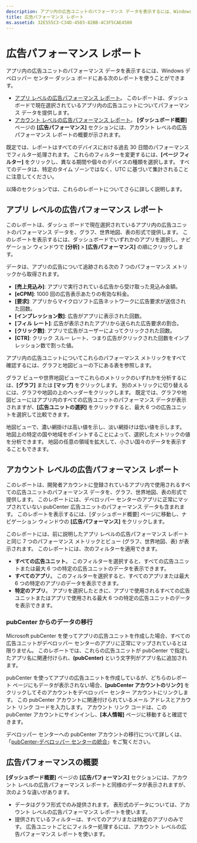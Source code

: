 ```yaml
---
description: アプリ内の広告ユニットのパフォーマンス データを表示するには、Windows デベロッパー センター ダッシュ ボードにあるアプリレベルとアカウントレベルの広告パフォーマンス レポートを使います。
title: 広告パフォーマンス レポート
ms.assetid: 32E555C3-C34D-4503-82BB-4C3F5CAE4500
---
```


# 広告パフォーマンス レポート


アプリ内の広告ユニットのパフォーマンス データを表示するには、Windows デベロッパー センター ダッシュ ボードにある次のレポートを使うことができます。

-   [アプリ レベルの広告パフォーマンス レポート](advertising-performance-report.md#app-level-advertising-performance-report)。 このレポートは、ダッシュ ボードで現在選択されているアプリ内の広告ユニットについてパフォーマンス データを提供します。
-   [アカウント レベルの広告パフォーマンス レポート](advertising-performance-report.md#advertising-performance-summary)。 **[ダッシュボード概要]** ページの **[広告パフォーマンス]** セクションには、アカウント レベルの広告パフォーマンス レポートの概要が示されます。

既定では、レポートはすべてのデバイスにおける過去 30 日間のパフォーマンスでフィルター処理されます。 これらのフィルターを変更するには、**[ページ フィルター]** をクリックし、異なる期間や個々のデバイスの種類を選択します。 すべてのデータは、特定のタイム ゾーンではなく、UTC に基づいて集計されることに注意してください。

以降のセクションでは、これらのレポートについてさらに詳しく説明します。

## アプリ レベルの広告パフォーマンス レポート


このレポートは、ダッシュ ボードで現在選択されているアプリ内の広告ユニットのパフォーマンス データを、グラフ、世界地図、表の形式で提供します。 このレポートを表示するには、ダッシュボードでいずれかのアプリを選択し、ナビゲーション ウィンドウで **[分析]** &gt; **[広告パフォーマンス]** の順にクリックします。

データは、アプリの広告について追跡される次の 7 つのパフォーマンス メトリックから取得されます。

-   **[売上見込み]**: アプリで実行されている広告から受け取った見込み金額。
-   **[eCPM]**: 1000 回の広告表示あたりの有効な料金。
-   **[要求]**: アプリからマイクロソフト広告ネットワークに広告要求が送信された回数。
-   **[インプレッション数]**: 広告がアプリに表示された回数。
-   **[フィル レート]**: 広告が表示されたアプリから送られた広告要求の割合。
-   **[クリック数]**: アプリで広告がユーザーによってクリックされた回数。
-   **[CTR]**: クリック スルー レート、つまり広告がクリックされた回数をインプレッション数で割った値。

アプリ内の広告ユニットについてこれらのパフォーマンス メトリックをすべて確認するには、グラフと地図ビューの下にある表を参照します。

グラフ ビューや世界地図ビューでこれらのメトリックのいずれかを分析するには、**[グラフ]** または **[マップ]** をクリックします。 別のメトリックに切り替えるには、グラフや地図の上のヘッダーをクリックします。 既定では、グラフや地図ビューにはアプリ内のすべての広告ユニットのパフォーマンス データが表示されますが、**[広告ユニットの選択]** をクリックすると、最大 6 つの広告ユニットを選択して比較できます。

地図ビューで、濃い網掛けは高い値を示し、淡い網掛けは低い値を示します。 地図上の特定の国や地域をポイントすることによって、選択したメトリックの値を分析できます。 地図の任意の領域を拡大して、小さい国々のデータを表示することもできます。

## アカウント レベルの広告パフォーマンス レポート


このレポートは、開発者アカウントに登録されているアプリ内で使用されるすべての広告ユニットのパフォーマンス データを、グラフ、世界地図、表の形式で提供します。 このレポートには、デベロッパー センターのアプリに正常にマップされていない pubCenter 広告ユニットのパフォーマンス データも含まれます。 このレポートを表示するには、[ダッシュボード概要] ページに移動し、ナビゲーション ウィンドウの **[広告パフォーマンス]** をクリックします。

このレポートには、前に説明したアプリ レベルの広告パフォーマンス レポートと同じ 7 つのパフォーマンス メトリックとビュー (グラフ、世界地図、表) が表示されます。 このレポートには、次のフィルターを適用できます。

-   **すべての広告ユニット**。 このフィルターを選択すると、すべての広告ユニットまたは最大 6 つの特定の広告ユニットのデータを表示できます。
-   **すべてのアプリ**。 このフィルターを選択すると、すべてのアプリまたは最大 6 つの特定のアプリのデータを表示できます。
-   **特定のアプリ**。 アプリを選択したときに、アプリで使用されるすべての広告ユニットまたはアプリで使用される最大 6 つの特定の広告ユニットのデータを表示できます。

### pubCenter からのデータの移行

Microsoft pubCenter を使ってアプリの広告ユニットを作成した場合、すべての広告ユニットがデベロッパー センターのアプリに正常にマップされているとは限りません。 このレポートでは、これらの広告ユニットが pubCenter で指定したアプリ名に関連付けられ、**(pubCenter)** という文字列がアプリ名に追加されます。

pubCenter を使ってアプリの広告ユニットを作成しているが、どちらのレポート ページにもデータが表示されない場合、**[pubCenter アカウントのリンク]** をクリックしてそのアカウントをデベロッパー センター アカウントにリンクします。 この pubCenter アカウントに関連付けられているメール アドレスとアカウント リンク コードを入力します。 アカウント リンク コードは、この pubCenter アカウントにサインインし、**[本人情報]** ページに移動すると確認できます。

デベロッパー センターへの pubCenter アカウントの移行について詳しくは、「[pubCenter-デベロッパー センターの統合](pubcenter-dev-center-integration.md)」をご覧ください。

## 広告パフォーマンスの概要


**[ダッシュボード概要]** ページの **[広告パフォーマンス]** セクションには、アカウント レベルの広告パフォーマンス レポートと同様のデータが表示されますが、次のような違いがあります。

-   データはグラフ形式でのみ提供されます。 表形式のデータについては、アカウント レベルの広告パフォーマンス レポートを使います。
-   提供されているフィルターは、すべてのアプリまたは特定のアプリのみです。 広告ユニットごとにフィルター処理するには、アカウント レベルの広告パフォーマンス レポートを使います。

 

 






<!--HONumber=Mar16_HO1-->


